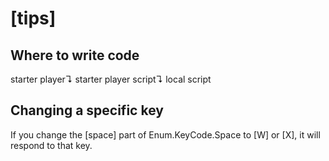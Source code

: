 # [tips]
## Where to write code
starter player↴
starter player script↴
local script

## Changing a specific key
If you change the [space] part of Enum.KeyCode.Space to [W] or [X], it will respond to that key.
